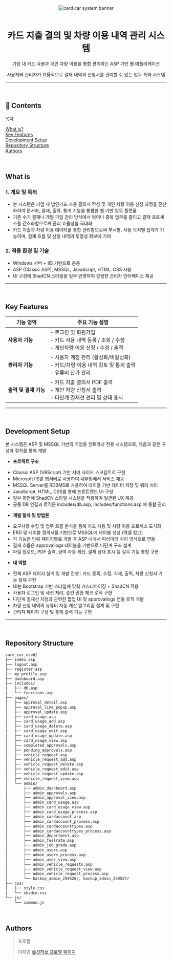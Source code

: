 
<div align="center">
  <img src="/images/img4.png" alt="card car system banner">
</div>

<br>

<h1 align="center">
카드 지출 결의 및 차량 이용 내역 관리 시스템
</h1>
<p align="center">기업 내 카드 사용과 개인 차량 이용을 통합 관리하는 ASP 기반 웹 애플리케이션</p>
<p align="center">사용자와 관리자가 효율적으로 결재 내역과 신청서를 관리할 수 있는 업무 특화 시스템</p>

---

<br>

## 📌 Contents

<p align="left">목차</p>
<p align="left">
  <a href="#what-is">What is?</a>  <br>
  <a href="#key-features">Key Features</a> <br>
  <a href="#development-setup">Development Setup</a> <br>
  <a href="#repository-structure">Repository Structure</a> <br>
  <a href="#authors">Authors</a>
</p>

<br>

## What is

### 1. 개요 및 목적

 - 본 시스템은 기업 내 법인카드 사용 결의서 작성 및 개인 차량 이용 신청 과정을 전산화하여 문서화, 결재, 출력, 통계 기능을 통합한 웹 기반 업무 플랫폼
 - 기존 수기 결재나 개별 파일 관리 방식에서 벗어나 중복 업무를 줄이고 결재 프로세스를 간소화함으로써 관리 효율성을 극대화
 - 카드 지출과 차량 이용 데이터를 통합 관리함으로써 부서별, 사용 목적별 집계가 가능하며, 결재 흐름 및 신청 내역의 투명성 확보에 기여

### 2. 적용 환경 및 기술

- Windows 서버 + IIS 기반으로 운용
- ASP (Classic ASP), MSSQL, JavaScript, HTML, CSS 사용
- UI 구성에 ShadCN 스타일을 일부 반영하여 깔끔한 관리자 인터페이스 제공

---

<br>

## Key Features

| 기능 영역 | 주요 기능 설명 |
|-----------|----------------|
| **사용자 기능** | - 로그인 및 회원가입<br> - 카드 사용 내역 등록 / 조회 / 수정<br> - 개인차량 이용 신청 / 수정 / 출력 |
| **관리자 기능** | - 사용자 계정 관리 (활성화/비활성화)<br> - 카드/차량 이용 내역 검토 및 통계 출력<br> - 유류비 단가 관리 |
| **출력 및 결재 기능** | - 카드 지출 결의서 PDF 출력<br> - 개인 차량 신청서 출력<br> - 다단계 결재선 관리 및 상태 표시 |

---

<br>

## Development Setup

본 시스템은 ASP 및 MSSQL 기반의 기업용 인트라넷 전용 시스템으로, 다음과 같은 구성과 절차를 통해 개발

* **프로젝트 구조**
 - Classic ASP (VBScript) 기반 서버 사이드 스크립트로 구현
 - Microsoft IIS를 웹서버로 사용하여 내부망에서 서비스 제공
 - MSSQL Server를 RDBMS로 사용하여 테이블 기반 데이터 저장 및 쿼리 처리
 - JavaScript, HTML, CSS를 통해 프론트엔드 UI 구성
 - 일부 화면에 ShadCN 스타일 시스템을 적용하여 일관된 UX 제공
 - 공통 DB 연결과 로직은 includes/db.asp, includes/functions.asp 에 통합 관리
 
 * **개발 절차 및 방법론**
 - 요구사항 수집 및 업무 흐름 분석을 통해 카드 사용 및 차량 이용 프로세스 도식화
 - ERD 및 테이블 정의서를 기반으로 MSSQL에 테이블 생성 (엑셀 참고)
 - 각 기능은 단위 페이지별로 개발 후 ASP 내에서 파라미터 처리 방식으로 연동
 - 결재 흐름은 approvallogs 테이블을 기반으로 다단계 구조 설계
 - 파일 업로드, PDF 출력, 금액 자동 계산, 결재 상태 표시 등 실무 기능 통합 구현

 * **내 역할**
 - 전체 ASP 페이지 설계 및 개발 진행 : 카드 등록, 수정, 삭제, 출력, 차량 신청서 기능 일체 구현
 - UI는 Bootstrap 기반 스타일에 맞춰 커스터마이징 + ShadCN 적용
 - 사용자 로그인 및 세션 처리, 승인 권한 체크 로직 구현
 - 다단계 결재선 지정과 관련한 팝업 UI 및 approvallogs 연동 로직 개발
 - 차량 신청 내역의 유류비 자동 계산 알고리즘 설계 및 구현
 - 관리자 페이지 구성 및 통계 출력 기능 구현

---

<br>

## Repository Structure

```bash
card_car_used/
├── index.asp
├── logout.asp
├── register.asp
├── my_profile.asp
├── dashboard.asp
├── includes/
│   ├── db.asp
│   └── functions.asp
├── pages/
│   ├── approval_detail.asp
│   ├── approval_line_popup.asp
│   ├── approval_update.asp
│   ├── card_usage.asp
│   ├── card_usage_add.asp
│   ├── card_usage_delete.asp
│   ├── card_usage_edit.asp
│   ├── card_usage_update.asp
│   ├── card_usage_view.asp
│   ├── completed_approvals.asp
│   ├── pending_approvals.asp
│   ├── vehicle_request.asp
│   ├── vehicle_request_add.asp
│   ├── vehicle_request_delete.asp
│   ├── vehicle_request_edit.asp
│   ├── vehicle_request_update.asp
│   ├── vehicle_request_view.asp
│   └── admin/
│       ├── admin_dashboard.asp
│       ├── admin_approvals.asp
│       ├── admin_approval_view.asp
│       ├── admin_card_usage.asp
│       ├── admin_card_usage_view.asp
│       ├── admin_card_usage_process.asp
│       ├── admin_cardaccount.asp
│       ├── admin_cardaccount_process.asp
│       ├── admin_cardaccounttypes.asp
│       ├── admin_cardaccounttypes_process.asp
│       ├── admin_department.asp
│       ├── admin_fuelrate.asp
│       ├── admin_job_grade.asp
│       ├── admin_users.asp
│       ├── admin_users_process.asp
│       ├── admin_user_view.asp
│       ├── admin_vehicle_requests.asp
│       ├── admin_vehicle_request_view.asp
│       ├── admin_vehicle_request_process.asp
│       └── backup_admin_250526/, backup_admin_250527/
├── css/
│   ├── style.css
│   └── shadcn.css
└── js/
    └── common.js
```

<br>

## Authors
> 프로필 
>
> 이재민 [@깃허브 프로필 페이지](https://github.com/qwer123toy)
> 